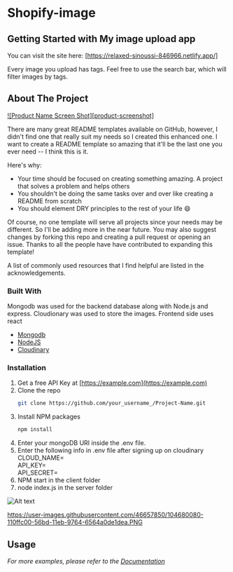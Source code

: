 # Shopify-image
## Getting Started with My image upload app
You can visit the site here:
[https://relaxed-sinoussi-846966.netlify.app/]


Every image you upload has tags. Feel free to use the search bar, which will filter images by tags.


<!-- ABOUT THE PROJECT -->
## About The Project

[![Product Name Screen Shot][product-screenshot]](https://example.com)

There are many great README templates available on GitHub, however, I didn't find one that really suit my needs so I created this enhanced one. I want to create a README template so amazing that it'll be the last one you ever need -- I think this is it.

Here's why:
* Your time should be focused on creating something amazing. A project that solves a problem and helps others
* You shouldn't be doing the same tasks over and over like creating a README from scratch
* You should element DRY principles to the rest of your life :smile:

Of course, no one template will serve all projects since your needs may be different. So I'll be adding more in the near future. You may also suggest changes by forking this repo and creating a pull request or opening an issue. Thanks to all the people have have contributed to expanding this template!

A list of commonly used resources that I find helpful are listed in the acknowledgements.

### Built With

Mongodb was used for the backend database along with Node.js and express. Cloudionary was used to store the images.
Frontend side uses react

* [Mongodb](https://www.mongodb.com/)
* [NodeJS](https://nodejs.org/en/download/)
* [Cloudinary](https://cloudinary.com/users/login)

### Installation

1. Get a free API Key at [https://example.com](https://example.com)
2. Clone the repo
   ```sh
   git clone https://github.com/your_username_/Project-Name.git
   ```
3. Install NPM packages
   ```sh
   npm install
   ```
4. Enter your mongoDB URI inside the .env file.
5. Enter the following info in .env file after signing up on cloudinary
CLOUD_NAME=        
  API_KEY=            
  API_SECRET=        
5. NPM start in the client folder
6. node index.js in the server folder

![Alt text](https://user-images.githubusercontent.com/46657850/104680080-110ffc00-56bd-11eb-9764-6564a0de1dea.PNG)

https://user-images.githubusercontent.com/46657850/104680080-110ffc00-56bd-11eb-9764-6564a0de1dea.PNG
<!-- USAGE EXAMPLES -->
## Usage


_For more examples, please refer to the [Documentation](https://example.com)_

